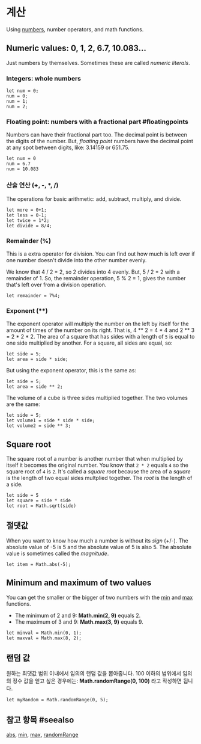 # 계산

Using [numbers](/types/number), number operators, and math functions.

## Numeric values: 0, 1, 2, 6.7, 10.083...

Just numbers by themselves. Sometimes these are called *numeric literals*.

### Integers: whole numbers

```block
let num = 0;
num = 0;
num = 1;
num = 2;
```

### Floating point: numbers with a fractional part #floatingpoints

Numbers can have their fractional part too. The decimal point is between the digits of the number. But, *floating point* numbers have the decimal point at any spot between digits, like: 3.14159 or 651.75.

```block
let num = 0
num = 6.7
num = 10.083
```

### 산술 연산 (+, -, *, /)

The operations for basic arithmetic: add, subtract, multiply, and divide.

```block
let more = 0+1;
let less = 0-1;
let twice = 1*2;
let divide = 8/4;
```

### Remainder (%)

This is a extra operator for division. You can find out how much is left over if one number doesn't divide into the other number evenly.

We know that 4 / 2 = 2, so 2 divides into 4 evenly. But, 5 / 2 = 2 with a remainder of 1. So, the remainder operation, 5 % 2 = 1, gives the number that's left over from a division operation.

```block
let remainder = 7%4;
```

### Exponent (**)

The exponent operator will multiply the number on the left by itself for the amount of times of the number on its right. That is, 4 ** 2 = 4 \* 4 and 2 ** 3 = 2 \* 2 \* 2. The area of a square that has sides with a length of `5` is equal to one side multiplied by another. For a square, all sides are equal, so:

```block
let side = 5;
let area = side * side;
```

But using the exponent operator, this is the same as:

```block
let side = 5;
let area = side ** 2;
```

The volume of a cube is three sides multiplied together. The two volumes are the same:

```block
let side = 5;
let volume1 = side * side * side;
let volume2 = side ** 3;
```

## Square root

The square root of a number is another number that when multiplied by itself it becomes the original number. You know that `2 * 2` equals `4` so the square root of `4` is `2`. It's called a *square root* because the area of a *square* is the length of two equal sides multplied together. The *root* is the length of a side.

```block
let side = 5
let square = side * side
let root = Math.sqrt(side)
```

## 절댓값

When you want to know how much a number is without its *sign* (+/-). The absolute value of -5 is 5 and the absolute value of 5 is also 5. The absolute value is sometimes called the *magnitude*.

```block
let item = Math.abs(-5);
```

## Minimum and maximum of two values

You can get the smaller or the bigger of two numbers with the [min](/reference/math/min) and [max](/reference/math/max) functions.

* The minimum of 2 and 9: **Math.min(2, 9)** equals 2.
* The maximum of 3 and 9: **Math.max(3, 9)** equals 9.

```block
let minval = Math.min(0, 1);
let maxval = Math.max(8, 2);
```

## 랜덤 값

원하는 최댓값 범위 이내에서 임의의 랜덤 값을 뽑아줍니다. 100 이하의 범위에서 임의의 정수 값을 얻고 싶은 경우에는: **Math.randomRange(0, 100)** 라고 작성하면 됩니다.

```block
let myRandom = Math.randomRange(0, 5);
```

## 참고 항목 #seealso

[abs](/reference/math/abs), [min](/reference/math/min), [max](/reference/math/max), [randomRange](/reference/math/random-range)